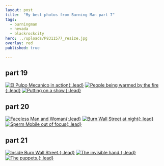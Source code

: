```yaml
---
layout: post
title:  "My best photos from Burning Man part 7"
tags:
  - burningman
  - nevada
  - blackrockcity
hero: ../uploads/P8311577_resize.jpg
overlay: red
published: true

---
```


## part 19
[![El Pulpo Mecanico in action](../uploads/P8311553_resize.jpg){:.lead}](../uploads/P8311553.jpg)
[![People being warmed by the fire](../uploads/P8311551_resize.jpg){:.lead}](../uploads/P8311551.jpg)
[![Putting on a show.](../uploads/P8311548_resize.jpg){:.lead}](../uploads/P8311548.jpg)
## part 20
[![Faceless Man and Woman](../uploads/P8311577_resize.jpg){:.lead}](../uploads/P8311577.jpg)
[![Burn Wall Street at night](../uploads/P8311573_resize.jpg){:.lead}](../uploads/P8311573.jpg)
[![Sperm Mobile out of focus](../uploads/P8311608_resize.jpg){:.lead}](../uploads/P8311608.jpg)
## part 21
[![Inside Burn Wall Street.](../uploads/P8311585_resize.jpg){:.lead}](../uploads/P8311585.jpg)
[![The invisible hand.](../uploads/P8311586_resize.jpg){:.lead}](../uploads/P8311586.jpg)
[![The puppets.](../uploads/P8311587_resize.jpg){:.lead}](../uploads/P8311587.jpg)